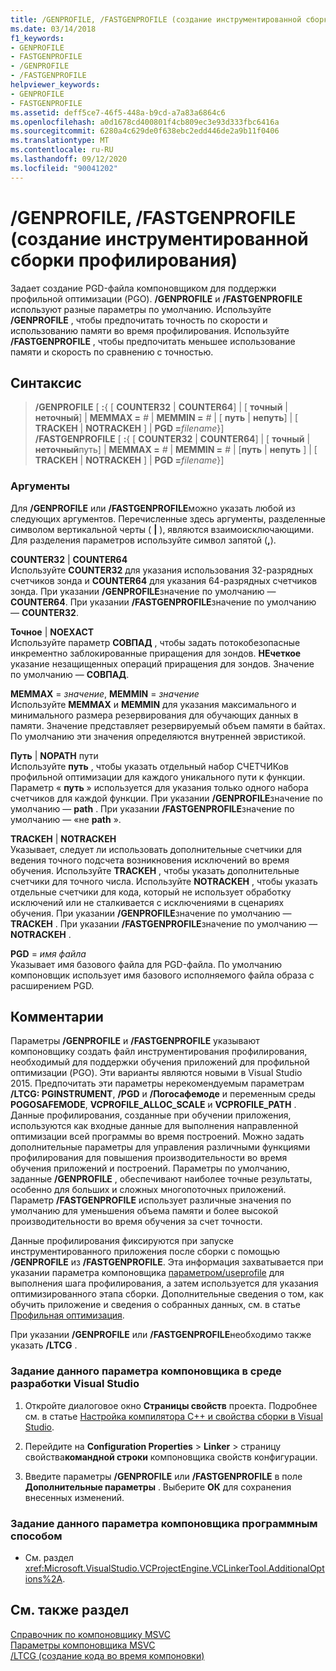 ```yaml
---
title: /GENPROFILE, /FASTGENPROFILE (создание инструментированной сборки профилирования)
ms.date: 03/14/2018
f1_keywords:
- GENPROFILE
- FASTGENPROFILE
- /GENPROFILE
- /FASTGENPROFILE
helpviewer_keywords:
- GENPROFILE
- FASTGENPROFILE
ms.assetid: deff5ce7-46f5-448a-b9cd-a7a83a6864c6
ms.openlocfilehash: a0d1678cd400801f4cb809ec3e93d333fbc6416a
ms.sourcegitcommit: 6280a4c629de0f638ebc2edd446de2a9b11f0406
ms.translationtype: MT
ms.contentlocale: ru-RU
ms.lasthandoff: 09/12/2020
ms.locfileid: "90041202"
---
```

# <a name="genprofile-fastgenprofile-generate-profiling-instrumented-build"></a>/GENPROFILE, /FASTGENPROFILE (создание инструментированной сборки профилирования)

Задает создание PGD-файла компоновщиком для поддержки профильной оптимизации (PGO). **/GENPROFILE** и **/FASTGENPROFILE** используют разные параметры по умолчанию. Используйте **/GENPROFILE** , чтобы предпочитать точность по скорости и использованию памяти во время профилирования. Используйте **/FASTGENPROFILE** , чтобы предпочитать меньшее использование памяти и скорость по сравнению с точностью.

## <a name="syntax"></a>Синтаксис

> **/GENPROFILE** \[ **:**{ \[ **COUNTER32** \| **COUNTER64**] \| \[ **точный** \| **неточный**] \| **MEMMAX =** _#_ \| **MEMMIN =** _#_ \| \[ **путь** \| **непуть**] \| \[ **TRACKEH** \| **NOTRACKEH** ] \| **PGD =**_filename_}] \
> **/FASTGENPROFILE** \[ **:**{ \[ **COUNTER32** \| **COUNTER64**] \| \[ **точный** \| **неточный**путь] \| **MEMMAX =** _#_ \| **MEMMIN =** _#_ \| [**путь** \| **непуть** ] \| \[ **TRACKEH** \| **NOTRACKEH** ] \| **PGD =**_filename_}]

### <a name="arguments"></a>Аргументы

Для **/GENPROFILE** или **/FASTGENPROFILE**можно указать любой из следующих аргументов. Перечисленные здесь аргументы, разделенные символом вертикальной черты ( **|** ), являются взаимоисключающими. Для разделения параметров используйте символ запятой (**,**).

**COUNTER32** &#124; **COUNTER64**<br/>
Используйте **COUNTER32** для указания использования 32-разрядных счетчиков зонда и **COUNTER64** для указания 64-разрядных счетчиков зонда. При указании **/GENPROFILE**значение по умолчанию — **COUNTER64**. При указании **/FASTGENPROFILE**значение по умолчанию — **COUNTER32**.

**Точное** &#124; **NOEXACT**<br/>
Используйте параметр **СОВПАД** , чтобы задать потокобезопасные инкрементно заблокированные приращения для зондов. **НЕчеткое** указание незащищенных операций приращения для зондов. Значение по умолчанию — **СОВПАД**.

**MEMMAX** = *значение*, **MEMMIN** = *значение*<br/>
Используйте **MEMMAX** и **MEMMIN** для указания максимального и минимального размера резервирования для обучающих данных в памяти. Значение представляет резервируемый объем памяти в байтах. По умолчанию эти значения определяются внутренней эвристикой.

**Путь** &#124; **NOPATH** пути <br/>
Используйте **путь**  , чтобы указать отдельный набор СЧЕТЧИКов профильной оптимизации для каждого уникального пути к функции. Параметр « **путь**  » используется для указания только одного набора счетчиков для каждой функции. При указании **/GENPROFILE**значение по умолчанию — **path** . При указании **/FASTGENPROFILE**значение по умолчанию — «не **path** ».

**TRACKEH**  &#124; **NOTRACKEH** <br/>
Указывает, следует ли использовать дополнительные счетчики для ведения точного подсчета возникновения исключений во время обучения. Используйте **TRACKEH**  , чтобы указать дополнительные счетчики для точного числа. Используйте **NOTRACKEH**  , чтобы указать отдельные счетчики для кода, который не использует обработку исключений или не сталкивается с исключениями в сценариях обучения.  При указании **/GENPROFILE**значение по умолчанию — **TRACKEH** . При указании **/FASTGENPROFILE**значение по умолчанию — **NOTRACKEH** .

**PGD** = *имя файла*<br/>
Указывает имя базового файла для PGD-файла. По умолчанию компоновщик использует имя базового исполняемого файла образа с расширением PGD.

## <a name="remarks"></a>Комментарии

Параметры **/GENPROFILE** и **/FASTGENPROFILE** указывают компоновщику создать файл инструментирования профилирования, необходимый для поддержки обучения приложений для профильной оптимизации (PGO). Эти варианты являются новыми в Visual Studio 2015. Предпочитать эти параметры нерекомендуемым параметрам **/LTCG: PGINSTRUMENT**, **/PGD** и **/Погосафемоде** и переменным среды **POGOSAFEMODE**, **VCPROFILE_ALLOC_SCALE** и **VCPROFILE_PATH** . Данные профилирования, созданные при обучении приложения, используются как входные данные для выполнения направленной оптимизации всей программы во время построений. Можно задать дополнительные параметры для управления различными функциями профилирования для повышения производительности во время обучения приложений и построений. Параметры по умолчанию, заданные **/GENPROFILE** , обеспечивают наиболее точные результаты, особенно для больших и сложных многопоточных приложений. Параметр **/FASTGENPROFILE** использует различные значения по умолчанию для уменьшения объема памяти и более высокой производительности во время обучения за счет точности.

Данные профилирования фиксируются при запуске инструментированного приложения после сборки с помощью **/GENPROFILE** из **/FASTGENPROFILE**. Эта информация захватывается при указании параметра компоновщика [параметром/useprofile](useprofile.md) для выполнения шага профилирования, а затем используется для указания оптимизированного этапа сборки. Дополнительные сведения о том, как обучить приложение и сведения о собранных данных, см. в статье [Профильная оптимизация](../profile-guided-optimizations.md).

При указании **/GENPROFILE** или **/FASTGENPROFILE**необходимо также указать **/LTCG** .

### <a name="to-set-this-linker-option-in-the-visual-studio-development-environment"></a>Задание данного параметра компоновщика в среде разработки Visual Studio

1. Откройте диалоговое окно **Страницы свойств** проекта. Подробнее см. в статье [Настройка компилятора C++ и свойства сборки в Visual Studio](../working-with-project-properties.md).

1. Перейдите на **Configuration Properties**  >  **Linker**  >  страницу свойства**командной строки** компоновщика свойств конфигурации.

1. Введите параметры **/GENPROFILE** или **/FASTGENPROFILE** в поле **Дополнительные параметры** . Выберите **ОК** для сохранения внесенных изменений.

### <a name="to-set-this-linker-option-programmatically"></a>Задание данного параметра компоновщика программным способом

- См. раздел <xref:Microsoft.VisualStudio.VCProjectEngine.VCLinkerTool.AdditionalOptions%2A>.

## <a name="see-also"></a>См. также раздел

[Справочник по компоновщику MSVC](linking.md)<br/>
[Параметры компоновщика MSVC](linker-options.md)<br/>
[/LTCG (создание кода во время компоновки)](ltcg-link-time-code-generation.md)<br/>
